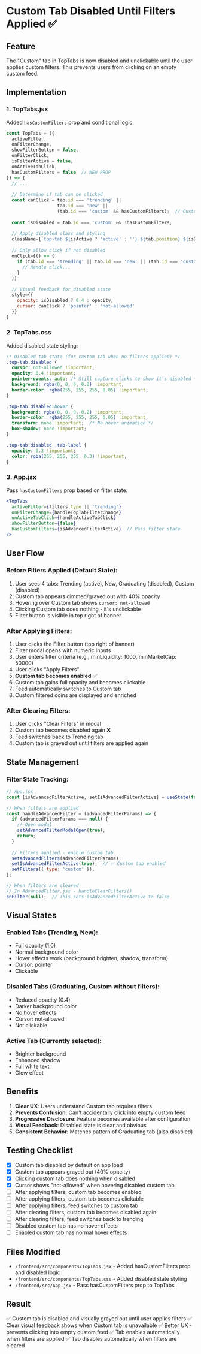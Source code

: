 # Custom Tab Disabled Until Filters Applied ✅

## Feature
The "Custom" tab in TopTabs is now disabled and unclickable until the user applies custom filters. This prevents users from clicking on an empty custom feed.

## Implementation

### 1. TopTabs.jsx
Added `hasCustomFilters` prop and conditional logic:

```jsx
const TopTabs = ({ 
  activeFilter, 
  onFilterChange, 
  showFilterButton = false, 
  onFilterClick, 
  isFilterActive = false, 
  onActiveTabClick, 
  hasCustomFilters = false  // NEW PROP
}) => {
  // ...
  
  // Determine if tab can be clicked
  const canClick = tab.id === 'trending' || 
                   tab.id === 'new' || 
                   (tab.id === 'custom' && hasCustomFilters);  // Custom only when filters applied
  
  const isDisabled = tab.id === 'custom' && !hasCustomFilters;
  
  // Apply disabled class and styling
  className={`top-tab ${isActive ? 'active' : ''} ${tab.position} ${isDisabled ? 'disabled' : ''}`}
  
  // Only allow click if not disabled
  onClick={() => {
    if (tab.id === 'trending' || tab.id === 'new' || (tab.id === 'custom' && hasCustomFilters)) {
      // Handle click...
    }
  }}
  
  // Visual feedback for disabled state
  style={{
    opacity: isDisabled ? 0.4 : opacity,
    cursor: canClick ? 'pointer' : 'not-allowed'
  }}
}
```

### 2. TopTabs.css
Added disabled state styling:

```css
/* Disabled tab state (for custom tab when no filters applied) */
.top-tab.disabled {
  cursor: not-allowed !important;
  opacity: 0.4 !important;
  pointer-events: auto; /* Still capture clicks to show it's disabled */
  background: rgba(0, 0, 0, 0.2) !important;
  border-color: rgba(255, 255, 255, 0.05) !important;
}

.top-tab.disabled:hover {
  background: rgba(0, 0, 0, 0.2) !important;
  border-color: rgba(255, 255, 255, 0.05) !important;
  transform: none !important;  /* No hover animation */
  box-shadow: none !important;
}

.top-tab.disabled .tab-label {
  opacity: 0.3 !important;
  color: rgba(255, 255, 255, 0.3) !important;
}
```

### 3. App.jsx
Pass `hasCustomFilters` prop based on filter state:

```jsx
<TopTabs 
  activeFilter={filters.type || 'trending'} 
  onFilterChange={handleTopTabFilterChange}
  onActiveTabClick={handleActiveTabClick}
  showFilterButton={false}
  hasCustomFilters={isAdvancedFilterActive}  // Pass filter state
/>
```

## User Flow

### Before Filters Applied (Default State):
1. User sees 4 tabs: Trending (active), New, Graduating (disabled), Custom (disabled)
2. Custom tab appears dimmed/grayed out with 40% opacity
3. Hovering over Custom tab shows `cursor: not-allowed`
4. Clicking Custom tab does nothing - it's unclickable
5. Filter button is visible in top right of banner

### After Applying Filters:
1. User clicks the Filter button (top right of banner)
2. Filter modal opens with numeric inputs
3. User enters filter criteria (e.g., minLiquidity: 1000, minMarketCap: 50000)
4. User clicks "Apply Filters"
5. **Custom tab becomes enabled** ✅
6. Custom tab gains full opacity and becomes clickable
7. Feed automatically switches to Custom tab
8. Custom filtered coins are displayed and enriched

### After Clearing Filters:
1. User clicks "Clear Filters" in modal
2. Custom tab becomes disabled again ❌
3. Feed switches back to Trending tab
4. Custom tab is grayed out until filters are applied again

## State Management

### Filter State Tracking:
```javascript
// App.jsx
const [isAdvancedFilterActive, setIsAdvancedFilterActive] = useState(false);

// When filters are applied
const handleAdvancedFilter = (advancedFilterParams) => {
  if (advancedFilterParams === null) {
    // Open modal
    setAdvancedFilterModalOpen(true);
    return;
  }
  
  // Filters applied - enable custom tab
  setAdvancedFilters(advancedFilterParams);
  setIsAdvancedFilterActive(true);  // ✅ Custom tab enabled
  setFilters({ type: 'custom' });
};

// When filters are cleared
// In AdvancedFilter.jsx - handleClearFilters()
onFilter(null);  // This sets isAdvancedFilterActive to false
```

## Visual States

### Enabled Tabs (Trending, New):
- Full opacity (1.0)
- Normal background color
- Hover effects work (background brighten, shadow, transform)
- Cursor: pointer
- Clickable

### Disabled Tabs (Graduating, Custom without filters):
- Reduced opacity (0.4)
- Darker background color
- No hover effects
- Cursor: not-allowed
- Not clickable

### Active Tab (Currently selected):
- Brighter background
- Enhanced shadow
- Full white text
- Glow effect

## Benefits

1. **Clear UX**: Users understand Custom tab requires filters
2. **Prevents Confusion**: Can't accidentally click into empty custom feed
3. **Progressive Disclosure**: Feature becomes available after configuration
4. **Visual Feedback**: Disabled state is clear and obvious
5. **Consistent Behavior**: Matches pattern of Graduating tab (also disabled)

## Testing Checklist
- [x] Custom tab disabled by default on app load
- [x] Custom tab appears grayed out (40% opacity)
- [x] Clicking custom tab does nothing when disabled
- [x] Cursor shows "not-allowed" when hovering disabled custom tab
- [ ] After applying filters, custom tab becomes enabled
- [ ] After applying filters, custom tab becomes clickable
- [ ] After applying filters, feed switches to custom tab
- [ ] After clearing filters, custom tab becomes disabled again
- [ ] After clearing filters, feed switches back to trending
- [ ] Disabled custom tab has no hover effects
- [ ] Enabled custom tab has normal hover effects

## Files Modified
- `/frontend/src/components/TopTabs.jsx` - Added hasCustomFilters prop and disabled logic
- `/frontend/src/components/TopTabs.css` - Added disabled state styling
- `/frontend/src/App.jsx` - Pass hasCustomFilters prop to TopTabs

## Result
✅ Custom tab is disabled and visually grayed out until user applies filters
✅ Clear visual feedback shows when Custom tab is unavailable
✅ Better UX - prevents clicking into empty custom feed
✅ Tab enables automatically when filters are applied
✅ Tab disables automatically when filters are cleared
